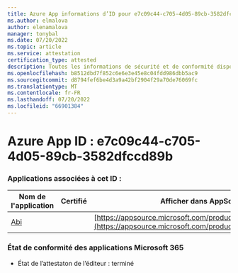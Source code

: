 ```yaml
---
title: Azure App informations d’ID pour e7c09c44-c705-4d05-89cb-3582dfccd89b
ms.author: elmalova
author: elenamalova
manager: tonybal
ms.date: 07/20/2022
ms.topic: article
ms.service: attestation
certification_type: attested
description: Toutes les informations de sécurité et de conformité disponibles pour e7c09c44-c705-4d05-89cb-3582dfccd89b.
ms.openlocfilehash: b8512dbd7f852c6e6e3e45e8c04fdd986dbb5ac9
ms.sourcegitcommit: d8794fef6be4d3a9a42bf2904f29a70de76069fc
ms.translationtype: MT
ms.contentlocale: fr-FR
ms.lasthandoff: 07/20/2022
ms.locfileid: "66901384"
---
```

# <a name="azure-app-id-e7c09c44-c705-4d05-89cb-3582dfccd89b"></a>Azure App ID : e7c09c44-c705-4d05-89cb-3582dfccd89b


### <a name="apps-associated-with-this-id"></a>Applications associées à cet ID :
| **Nom de l'application** | **Certifié** | **Afficher dans AppSource** |
|--------------|---------------|-----------------------|
| [Abi](../forward/WA200003862.md) |  | [https://appsource.microsoft.com/product/office/WA200003862](https://appsource.microsoft.com/product/office/WA200003862) |

### <a name="microsoft-365-app-compliance-status"></a>État de conformité des applications Microsoft 365
- État de l’attestaton de l’éditeur : terminé
